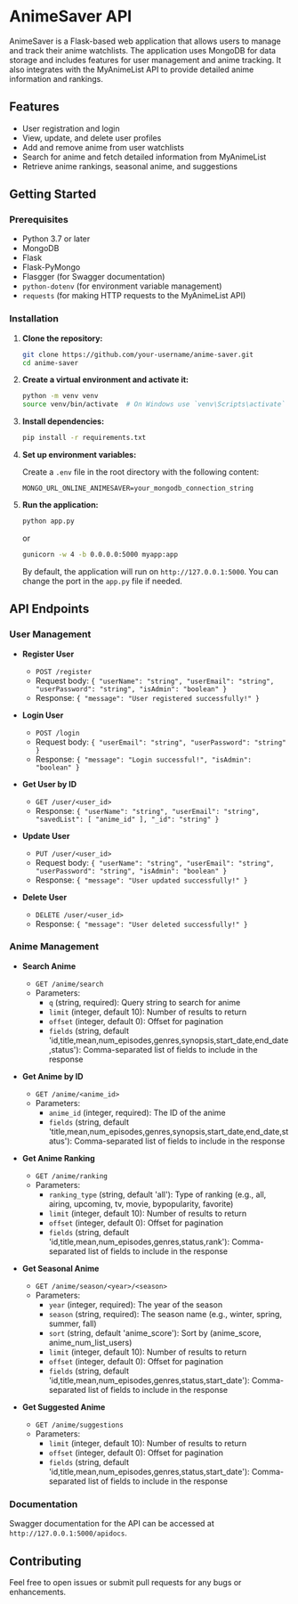 # AnimeSaver API

AnimeSaver is a Flask-based web application that allows users to manage and track their anime watchlists. The application uses MongoDB for data storage and includes features for user management and anime tracking. It also integrates with the MyAnimeList API to provide detailed anime information and rankings.

## Features

- User registration and login
- View, update, and delete user profiles
- Add and remove anime from user watchlists
- Search for anime and fetch detailed information from MyAnimeList
- Retrieve anime rankings, seasonal anime, and suggestions

## Getting Started

### Prerequisites

- Python 3.7 or later
- MongoDB
- Flask
- Flask-PyMongo
- Flasgger (for Swagger documentation)
- `python-dotenv` (for environment variable management)
- `requests` (for making HTTP requests to the MyAnimeList API)

### Installation

1. **Clone the repository:**

   ```bash
   git clone https://github.com/your-username/anime-saver.git
   cd anime-saver
   ```

2. **Create a virtual environment and activate it:**

   ```bash
   python -m venv venv
   source venv/bin/activate  # On Windows use `venv\Scripts\activate`
   ```

3. **Install dependencies:**

   ```bash
   pip install -r requirements.txt
   ```

4. **Set up environment variables:**

   Create a `.env` file in the root directory with the following content:

   ```env
   MONGO_URL_ONLINE_ANIMESAVER=your_mongodb_connection_string
   ```

5. **Run the application:**

   ```bash
   python app.py
   ```

   or

   ```bash
   gunicorn -w 4 -b 0.0.0.0:5000 myapp:app
   ```

   By default, the application will run on `http://127.0.0.1:5000`. You can change the port in the `app.py` file if needed.

## API Endpoints

### User Management

- **Register User**

  - `POST /register`
  - Request body: `{ "userName": "string", "userEmail": "string", "userPassword": "string", "isAdmin": "boolean" }`
  - Response: `{ "message": "User registered successfully!" }`

- **Login User**

  - `POST /login`
  - Request body: `{ "userEmail": "string", "userPassword": "string" }`
  - Response: `{ "message": "Login successful!", "isAdmin": "boolean" }`

- **Get User by ID**

  - `GET /user/<user_id>`
  - Response: `{ "userName": "string", "userEmail": "string", "savedList": [ "anime_id" ], "_id": "string" }`

- **Update User**

  - `PUT /user/<user_id>`
  - Request body: `{ "userName": "string", "userEmail": "string", "userPassword": "string", "isAdmin": "boolean" }`
  - Response: `{ "message": "User updated successfully!" }`

- **Delete User**
  - `DELETE /user/<user_id>`
  - Response: `{ "message": "User deleted successfully!" }`

### Anime Management

- **Search Anime**

  - `GET /anime/search`
  - Parameters:
    - `q` (string, required): Query string to search for anime
    - `limit` (integer, default 10): Number of results to return
    - `offset` (integer, default 0): Offset for pagination
    - `fields` (string, default 'id,title,mean,num_episodes,genres,synopsis,start_date,end_date,status'): Comma-separated list of fields to include in the response

- **Get Anime by ID**

  - `GET /anime/<anime_id>`
  - Parameters:
    - `anime_id` (integer, required): The ID of the anime
    - `fields` (string, default 'title,mean,num_episodes,genres,synopsis,start_date,end_date,status'): Comma-separated list of fields to include in the response

- **Get Anime Ranking**

  - `GET /anime/ranking`
  - Parameters:
    - `ranking_type` (string, default 'all'): Type of ranking (e.g., all, airing, upcoming, tv, movie, bypopularity, favorite)
    - `limit` (integer, default 10): Number of results to return
    - `offset` (integer, default 0): Offset for pagination
    - `fields` (string, default 'id,title,mean,num_episodes,genres,status,rank'): Comma-separated list of fields to include in the response

- **Get Seasonal Anime**

  - `GET /anime/season/<year>/<season>`
  - Parameters:
    - `year` (integer, required): The year of the season
    - `season` (string, required): The season name (e.g., winter, spring, summer, fall)
    - `sort` (string, default 'anime_score'): Sort by (anime_score, anime_num_list_users)
    - `limit` (integer, default 10): Number of results to return
    - `offset` (integer, default 0): Offset for pagination
    - `fields` (string, default 'id,title,mean,num_episodes,genres,status,start_date'): Comma-separated list of fields to include in the response

- **Get Suggested Anime**
  - `GET /anime/suggestions`
  - Parameters:
    - `limit` (integer, default 10): Number of results to return
    - `offset` (integer, default 0): Offset for pagination
    - `fields` (string, default 'id,title,mean,num_episodes,genres,status,start_date'): Comma-separated list of fields to include in the response

### Documentation

Swagger documentation for the API can be accessed at `http://127.0.0.1:5000/apidocs`.

## Contributing

Feel free to open issues or submit pull requests for any bugs or enhancements.
